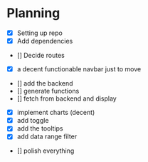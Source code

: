 # Planning 
- [x] Setting up repo
- [x] Add dependencies
- [] Decide routes
- [x] a decent functionable navbar just to move
- [] add the backend 
- [] generate functions
- [] fetch from backend and display 
- [x] implement charts (decent)
- [x] add toggle
- [x] add the tooltips
- [x] add data range filter
- [] polish everything 

